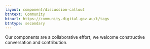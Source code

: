 ```yaml
---
layout: component/discussion-callout
btntext: Community
btnurl: https://community.digital.gov.au/t/tags
btntype: secondary
---
```


Our components are a collaborative effort, we welcome constructive conversation and contribution.

